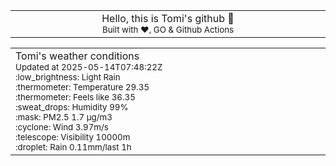 
<div align="center">
<table>
<tbody>
<td align="center">
<img width="2000" height="0"><br>
Hello, this is Tomi's github 👋<br>
<sup>Built with ❤️, GO & Github Actions</sup><br>
<img width="2000" height="0">
</td>
</tbody>
</table>
</div>
<table>
<tbody>
<td align="left">
<img width="2000" height="0"><br>
Tomi's weather conditions<br>
<sup>Updated at 2025-05-14T07:48:22Z</sup><br>
<sup>:low_brightness: Light Rain</sup><br>
<sup>:thermometer: Temperature 29.35 </sup><br>
<sup>:thermometer: Feels like 36.35</sup><br>
<sup>:sweat_drops: Humidity 99%</sup><br>
<sup>:mask: PM2.5 1.7 μg/m3</sup><br>
<sup>:cyclone: Wind 3.97m/s </sup><br>
<sup>:telescope: Visibility 10000m </sup><br>
<sup>:droplet: Rain 0.11mm/last 1h </sup><br>
<img width="2000" height="0">
</td>
<td align="left">
<img width="2000" height="0"><br>
<br>
<img width="2000" height="0">
</td>
</tbody>
</table>
</div>
    